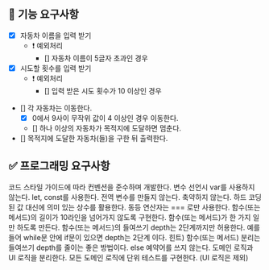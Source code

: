 ## 🎯 기능 요구사항

- [x] 자동차 이름을 입력 받기
  - ❗️ 예외처리
    - [] 자동차 이름이 5글자 초과인 경우
- [x] 시도할 횟수를 입력 받기
  - ❗️ 예외처리
    - [] 입력 받은 시도 횟수가 10 이상인 경우
- [] 각 자동차는 이동한다.
  - [x] 0에서 9사이 무작위 값이 4 이상인 경우 이동한다.
  - [] 하나 이상의 자동차가 목적지에 도달하면 멈춘다.
- [] 목적지에 도달한 자동차(들)을 구한 뒤 출력한다.

## ✅ 프로그래밍 요구사항

코드 스타일 가이드에 따라 컨벤션을 준수하며 개발한다.
변수 선언시 var를 사용하지 않는다. let, const를 사용한다.
전역 변수를 만들지 않는다.
축약하지 않는다.
하드 코딩된 값 대신에 의미 있는 상수를 활용한다.
동등 연산자는 === 로만 사용한다.
함수(또는 메서드)의 길이가 10라인을 넘어가지 않도록 구현한다.
함수(또는 메서드)가 한 가지 일만 하도록 만든다.
함수(또는 메서드)의 들여쓰기 depth는 2단계까지만 허용한다.
예를 들어 while문 안에 if문이 있으면 depth는 2단계 이다.
힌트) 함수(또는 메서드) 분리는 들여쓰기 depth를 줄이는 좋은 방법이다.
else 예약어를 쓰지 않는다.
도메인 로직과 UI 로직을 분리한다.
모든 도메인 로직에 단위 테스트를 구현한다. (UI 로직은 제외)
